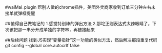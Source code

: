 #waiMai_plugin
帮别人做的chrome插件，美团外卖商家收到订单三分钟左右未接单就弹框提醒

##值得自己做笔记的
1.感觉特别棒的弹出方法
2.那坨正则表达式太辣眼睛了，下次该把那一串分开成单独的字符串，再链接起来

##后续问题
找到JS实现“变量指针”这一功能的类似方法，然后解决那段重复代码
git config --global core.autocrlf false 
